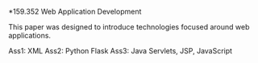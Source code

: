 *159.352 Web Application Development

This paper was designed to introduce technologies focused around web applications.

Ass1: XML
Ass2: Python Flask
Ass3: Java Servlets, JSP, JavaScript
